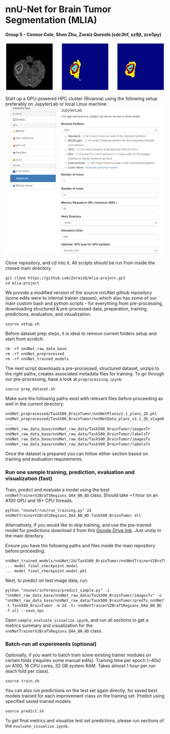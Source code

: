 # nnU-Net for Brain Tumor Segmentation (MLIA)
#### Group 5 - Connor Cole, Shen Zhu, Zoraiz Qureshi (cdc3hf, sz9jt, zce5py)

![image](sample.png)

Start up a GPU-powered HPC cluster (Rivanna) using the following setup preferably on JupyterLab or local Linux machine.
![image](rivanna.png)

Clone repository, and cd into it. All scripts should be run from inside the cloned main directory.
```
git clone https://github.com/ZoraizQ/mlia-project.git
cd mlia-project
```

We provide a modified version of the source nnUNet github repository (some edits were to internal trainer classes), which also has some of our main custom bash and python scripts - for everything from pre-processing, downloading structured & pre-processed data, preparation, training, predictions, evaluation, and visualization. 

```
source setup.sh
```

Before dataset prep steps, it is ideal to remove current folders setup and start from scratch:
```
rm -rf nnUNet_raw_data_base
rm -rf nnUNet_preprocessed
rm -rf nnUNet_trained_models
```

The next script downloads a pre-processed, structured dataset, unzips to the right paths, creates associated metadata files for training. To go through our pre-processing, have a look at `preprocessing.ipynb`.
```
source prep_dataset.sh
```

Make sure the following paths exist with relevant files before proceeding as well in the current directory:
```
nnUNet_preprocessed/Task500_BrainTumor/nnUNetPlansv2.1_plans_2D.pkl
nnUNet_preprocessed/Task500_BrainTumor/nnUNetData_plans_v2.1_2D_stage0
...
nnUNet_raw_data_base/nnUNet_raw_data/Task500_BrainTumor/imagesTr
nnUNet_raw_data_base/nnUNet_raw_data/Task500_BrainTumor/labelsTr
nnUNet_raw_data_base/nnUNet_raw_data/Task500_BrainTumor/imagesTs
nnUNet_raw_data_base/nnUNet_raw_data/Task500_BrainTumor/labelsTs
```

Once the dataset is prepared you can follow either section based on training and evaluation requirements.

### Run one sample training, prediction, evaluation and visualization (fast)

Train, predict and evaluate a model using the best `nnUNetTrainerV2BraTSRegions_DA4_BN_BD` class. Should take ~1 hour on an A100 GPU and 16+ CPU threads.
```
python "nnunet/run/run_training.py" 2d nnUNetTrainerV2BraTSRegions_DA4_BN_BD Task500_BrainTumor all
```

Alternatively, if you would like to skip training, and use the pre-trained model for predictions download it from this [Google Drive link](https://drive.google.com/file/d/1JPkJMjT8dQja0S8RiA5EWYUVIlONGmJl/view?usp=sharing). Just unzip in the main directory.

Ensure you have the following paths and files inside the main repository before proceeding:
```
nnUNet_trained_models/nnUNet/2d/Task500_BrainTumor/nnUNetTrainerV2BraTSRegions_DA4_BN_BD__nnUNetPlansv2.1/all/
... model_final_checkpoint.model
... model_final_checkpoint.model.pkl
```

Next, to predict on test image data, run:
```
python "nnunet/inference/predict_simple.py" -i "nnUNet_raw_data_base/nnUNet_raw_data/Task500_BrainTumor/imagesTs" -o "nnUNet_raw_data_base/nnUNet_raw_data/Task500_BrainTumor/predTs_nnUNetTrainerV2BraTSRegions_DA4_BN_BD" -t Task500_BrainTumor -m 2d -tr nnUNetTrainerV2BraTSRegions_DA4_BN_BD -f all --save_npz
```

Open `sample_evaluate_visualize.ipynb`, and run all sections to get a metrics summary and visualization for the `nnUNetTrainerV2BraTSRegions_DA4_BN_BD` class.


### Batch-run all experiments (optional)


Optionally, if you want to batch train some existing trainer modules on certain folds (requires some manual edits). Training time per epoch (~40s) on A100, 16 CPU cores, 32 GB system RAM. Takes almost 1 hour per run (each fold per class).
```
source train.sh
```

You can also run predictions on the test set again directly, for saved best models trained for each improvement class on the training set.
Predict using specified saved trained models.
```
source predict.sh
```

To get final metrics and visualize test set predictions, please run sections of the `evaluate_visualize.ipynb`.



